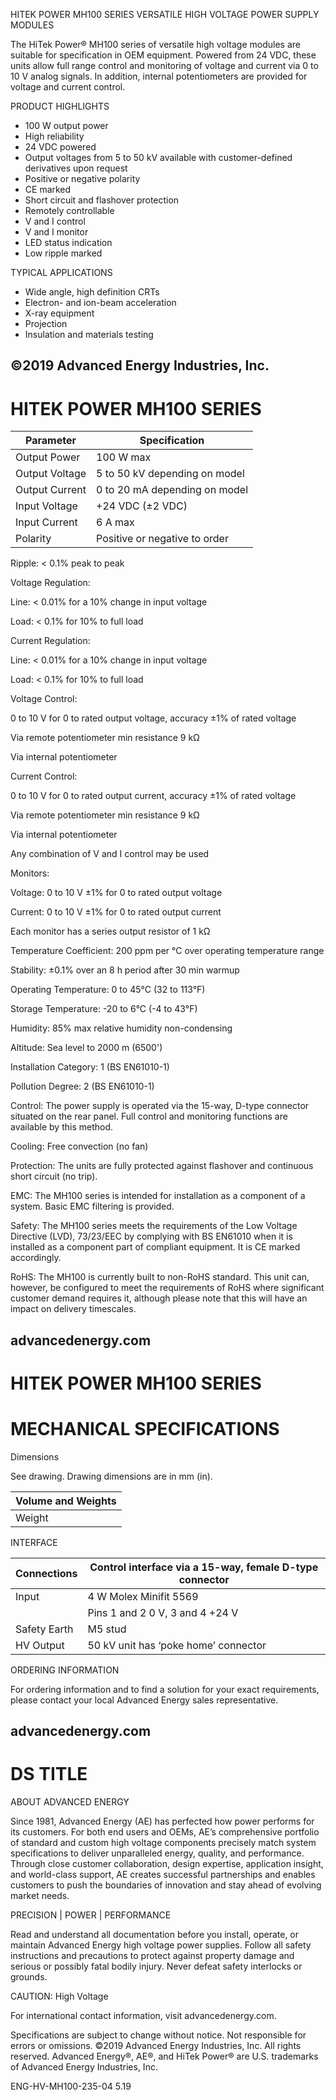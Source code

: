 HITEK POWER MH100 SERIES VERSATILE HIGH VOLTAGE POWER SUPPLY MODULES

The HiTek Power® MH100 series of versatile high voltage modules are suitable for specification in OEM equipment. Powered from 24 VDC, these units allow full range control and monitoring of voltage and current via 0 to 10 V analog signals. In addition, internal potentiometers are provided for voltage and current control.

PRODUCT HIGHLIGHTS

- 100 W output power
- High reliability
- 24 VDC powered
- Output voltages from 5 to 50 kV available with customer-defined derivatives upon request
- Positive or negative polarity
- CE marked
- Short circuit and flashover protection
- Remotely controllable
- V and I control
- V and I monitor
- LED status indication
- Low ripple marked

TYPICAL APPLICATIONS

- Wide angle, high definition CRTs
- Electron- and ion-beam acceleration
- X-ray equipment
- Projection
- Insulation and materials testing

©2019 Advanced Energy Industries, Inc.
---
# HITEK POWER MH100 SERIES

|Parameter|Specification|
|---|---|
|Output Power|100 W max|
|Output Voltage|5 to 50 kV depending on model|
|Output Current|0 to 20 mA depending on model|
|Input Voltage|+24 VDC (±2 VDC)|
|Input Current|6 A max|
|Polarity|Positive or negative to order|

Ripple: < 0.1% peak to peak

Voltage Regulation:

Line: < 0.01% for a 10% change in input voltage

Load: < 0.1% for 10% to full load

Current Regulation:

Line: < 0.01% for a 10% change in input voltage

Load: < 0.1% for 10% to full load

Voltage Control:

0 to 10 V for 0 to rated output voltage, accuracy ±1% of rated voltage

Via remote potentiometer min resistance 9 kΩ

Via internal potentiometer

Current Control:

0 to 10 V for 0 to rated output current, accuracy ±1% of rated voltage

Via remote potentiometer min resistance 9 kΩ

Via internal potentiometer

Any combination of V and I control may be used

Monitors:

Voltage: 0 to 10 V ±1% for 0 to rated output voltage

Current: 0 to 10 V ±1% for 0 to rated output current

Each monitor has a series output resistor of 1 kΩ

Temperature Coefficient: 200 ppm per °C over operating temperature range

Stability: ±0.1% over an 8 h period after 30 min warmup

Operating Temperature: 0 to 45°C (32 to 113°F)

Storage Temperature: -20 to 6°C (-4 to 43°F)

Humidity: 85% max relative humidity non-condensing

Altitude: Sea level to 2000 m (6500')

Installation Category: 1 (BS EN61010-1)

Pollution Degree: 2 (BS EN61010-1)

Control: The power supply is operated via the 15-way, D-type connector situated on the rear panel. Full control and monitoring functions are available by this method.

Cooling: Free convection (no fan)

Protection: The units are fully protected against flashover and continuous short circuit (no trip).

EMC: The MH100 series is intended for installation as a component of a system. Basic EMC filtering is provided.

Safety: The MH100 series meets the requirements of the Low Voltage Directive (LVD), 73/23/EEC by complying with BS EN61010 when it is installed as a component part of compliant equipment. It is CE marked accordingly.

RoHS: The MH100 is currently built to non-RoHS standard. This unit can, however, be configured to meet the requirements of RoHS where significant customer demand requires it, although please note that this will have an impact on delivery timescales.

advancedenergy.com
---
# HITEK POWER MH100 SERIES

# MECHANICAL SPECIFICATIONS

Dimensions

See drawing. Drawing dimensions are in mm (in).

|Volume and Weights|
|---|
|Weight|3 kg (6.6 lb)|

INTERFACE

|Connections|Control interface via a 15-way, female D-type connector|
|---|---|
|Input|4 W Molex Minifit 5569|
| |Pins 1 and 2 0 V, 3 and 4 +24 V|
|Safety Earth|M5 stud|
|HV Output|50 kV unit has ‘poke home’ connector|

ORDERING INFORMATION

For ordering information and to find a solution for your exact requirements, please contact your local Advanced Energy sales representative.

advancedenergy.com
---
# DS TITLE

ABOUT ADVANCED ENERGY

Since 1981, Advanced Energy (AE) has perfected how power performs for its customers. For both end users and OEMs, AE’s comprehensive portfolio of standard and custom high voltage components precisely match system specifications to deliver unparalleled energy, quality, and performance. Through close customer collaboration, design expertise, application insight, and world-class support, AE creates successful partnerships and enables customers to push the boundaries of innovation and stay ahead of evolving market needs.

PRECISION | POWER | PERFORMANCE

Read and understand all documentation before you install, operate, or maintain Advanced Energy high voltage power supplies. Follow all safety instructions and precautions to protect against property damage and serious or possibly fatal bodily injury. Never defeat safety interlocks or grounds.

CAUTION: High Voltage

For international contact information, visit advancedenergy.com.

Specifications are subject to change without notice. Not responsible for errors or omissions. ©2019 Advanced Energy Industries, Inc. All rights reserved. Advanced Energy®, AE®, and HiTek Power® are U.S. trademarks of Advanced Energy Industries, Inc.

ENG-HV-MH100-235-04 5.19